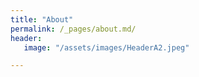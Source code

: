 ```yaml
---
title: "About"
permalink: /_pages/about.md/
header:
   image: "/assets/images/HeaderA2.jpeg"

---
```


